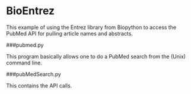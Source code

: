 BioEntrez
================

This example of using the Entrez library from Biopython to access the PubMed API for pulling article names and abstracts. 

###pubmed.py

This program basically allows one to do a PubMed search from the (Unix) command line.

###pubMedSearch.py 

This contains the API calls. 
